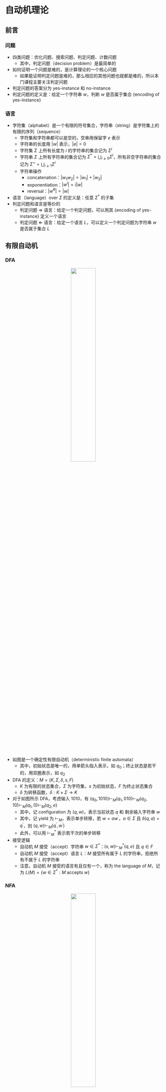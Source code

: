 # 自动机理论

## 前言

### 问题

- 四类问题：优化问题、搜索问题、判定问题、计数问题
    - 其中，判定问题（decision problem）是最简单的
- 如何证明一个问题是难的，是计算理论的一个核心问题
    - 如果能证明判定问题是难的，那么相应的其他问题也就都是难的，所以本门课程主要关注判定问题
- 判定问题的答案分为 yes-instance 和 no-instance
- 判定问题的定义是：给定一个字符串 $w$，判断 $w$ 是否属于集合 {encoding of yes-instance}

### 语言

- 字符集（alphabet）是一个有限的符号集合，字符串（string）是字符集上的有限的序列（sequence）
    - 字符集和字符串都可以是空的，空串用保留字 $e$ 表示
    - 字符串的长度用 $|w|$ 表示，$|e|=0$
    - 字符集 $\Sigma$ 上所有长度为 $i$ 的字符串的集合记为 $\Sigma ^ i$
    - 字符串 $\Sigma$ 上所有字符串的集合记为 $\Sigma ^ * = \bigcup _ {i\geq 0} \Sigma ^ i$，所有非空字符串的集合记为 $\Sigma ^ + = \bigcup _ {i\geq 1} \Sigma ^ i$
    - 字符串操作
        - concatenation：$|w _ 1 w _ 2| = |w _ 1| + |w _ 2|$
        - exponentiation：$|w ^ i| = i|w|$
        - reversal：$|w ^ R| = |w|$
- 语言（language）over $\Sigma$ 的定义是：任意 $\Sigma ^ *$ 的子集
- 判定问题和语言是等价的
    - 判定问题 $\Rightarrow$ 语言：给定一个判定问题，可以用其 {encoding of yes-instance} 定义一个语言
    - 判定问题 $\Leftarrow$ 语言：给定一个语言 $L$，可以定义一个判定问题为字符串 $w$ 是否属于集合 $L$

## 有限自动机

### DFA

<div style="text-align: center;">
<img src="/assets/images/cs/toc/dfa.png" style="width: 40%;">
</div>

- 如图是一个确定性有限自动机（deterministic finite automata）
    - 其中，初始状态是唯一的，用单箭头指入表示，如 $q_0$；终止状态是若干的，用双圈表示，如 $q_2$
- DFA 的定义：$M = (K, \Sigma, \delta, s, F)$
    - $K$ 为有限的状态集合，$\Sigma$ 为字符集，$s$ 为初始状态，$F$ 为终止状态集合
    - $\delta$ 为转移函数，$\delta: K \times \Sigma \to K$
- 对于如图所示 DFA，考虑输入 $1010$，有 $(q _ 0, 1010) \vdash _ M (q _ 1, 010) \vdash _ M (q _ 2, 10) \vdash _ M (q _ 1, 0) \vdash _ M (q _ 2, e)$
    - 其中，记 configuration 为 $(q, w)$，表示当前状态 $q$ 和 剩余输入字符串 $w$
    - 其中，记 yield 为 $\vdash _ M$，表示单步转移，若 $w = aw ^ {\prime}$，$a \in \Sigma$ 且 $\delta(q, a)=q ^ {\prime}$，则 $(q, w) \vdash _ M (q ^ {\prime}, w ^ {\prime})$
    - 此外，可以用 $\vdash _ M ^ *$ 表示若干次的单步转移
- 接受逻辑
    - 自动机 $M$ 接受（accept）字符串 $w \in \Sigma ^ *$：$(s, w) \vdash _ M ^ * (q, e)$ 且 $q \in F$
    - 自动机 $M$ 接受（accept）语言 $L$：$M$ 接受所有属于 $L$ 的字符串，拒绝所有不属于 $L$ 的字符串
    - 注意，自动机 $M$ 接受的语言有且仅有一个，称为 the language of $M$，记为 $L(M) = \lbrace w \in \Sigma ^ *: M \; \text{accepts} \; w \rbrace$

### NFA

<div style="text-align: center;">
<img src="/assets/images/cs/toc/nfa.png" style="width: 40%;">
</div>

- 如图是一个非确定性有限自动机（non-deterministic finite automata），其与 DFA 的区别在于：
    - 一个状态在同一条件下可以有多种转移方案
    - 可以存在不消耗输入字符串的转移，即 $e$-transition
- NFA 的定义：$M = (K, \Sigma, \Delta, s, F)$
    - 其与 DFA 的区别在于转移方程不用函数描述，而是用更一般的关系（relation）描述
    - $\Delta$ 为转移关系，$\Delta \sube K \times (\Sigma \cup \lbrace e \rbrace) \times K$
- 接受逻辑与 DFA 同理
    - 注意，对于一个输入，NFA 可能存在多种路线，但只要其中一条路线被接受，就认为 NFA 接受该输入
    - 理解一：并行计算，出现多种转移方案时拷贝进程，只要其中一条进程走通，则程序走通
    - 理解二：NFA always makes the right guess
- 对于上图所示 NFA，考虑输入 $abb$，转移过程可以用树状的图来描述，如下图所示

<div style="text-align: center;">
<img src="/assets/images/cs/toc/nfa_tree.png" style="width: 40%;">
</div>

- DFA 和 NFA 是等价的
    - 对于任意 DFA $M$，存在 NFA $M ^ {\prime}$，使得 $L(M)=L(M ^ {\prime})$
    - 对于任意 NFA $M$，存在 DFA $M ^ {\prime}$，使得 $L(M)=L(M ^ {\prime})$
- 证明两者可以相互转化
    - DFA 转化为 NFA 是显然的，DFA 可以直接视作一个特殊的 NFA
    - NFA 转化为 DFA 的思路是：用 DFA 去模拟 NFA 的 tree-like 转移过程，将树的同一层状态整体视作 DFA 的一个状态
- NFA $M=(K, \Sigma, \Delta, s, F)$ 转化为 DFA $M ^ {\prime} = (K ^ {\prime} , \Sigma, \delta, s ^ {\prime} , F ^ {\prime})$
    - $K ^ {\prime} = 2 ^ K = \lbrace Q: Q \sube K \rbrace$
    - $F ^ {\prime} = \lbrace Q \sube K ^ {\prime} : Q \cap F \neq \varnothing \rbrace$
    - $s ^ {\prime} = E(s)$，其中 $E(s)=\lbrace p \in K: (s, e) \vdash _ M (p, e) \rbrace$ 表示 $s$ 通过 $e$-transition 可达的状态集合
    - $\forall Q \in K ^ {\prime}$，$\forall a \in \Sigma$，有 $\delta(Q, a) = \bigcup _ {q \in Q} \bigcup _ {p: (q, a, p)\in \Delta} E(p)$
- 严格证明两者是等价的
    - claim：$\forall p, q \in K$，$\forall w \in \Sigma ^ *$，有 $(p, w) \vdash _ M ^ * (q, e) \Leftrightarrow (E(p), w) \vdash _ {M ^ {\prime}} ^ * (Q, e) \;\text{for some}\; Q \ni q$
    - 先对 $|w|$ 使用数学归纳法证明 claim，再根据自动机接受字符串的定义得证
- 下图给出一个 NFA 转化为 DFA 的例子，注意到转化而来的 DFA 下半部分是冗余的，可以舍去
    - 手搓策略：先确定 $s ^ {\prime}$，再从 $s ^ {\prime}$ 出发进行确定性转移，逐步扩展出整个 DFA，这样就不会列出冗余

<div style="text-align: center;">
<img src="/assets/images/cs/toc/nfa2dfa.png" style="width: 60%;">
</div>

## 正则

### 正则语言

- 正则（regular）语言的定义是：能够被某一有限自动机接受的语言
- 正则语言对于下列运算是封闭的，即正则语言的运算结果仍然是正则语言
    - union：$A \cup B = \lbrace w: w\in A \;\text{or}\; w\in B \rbrace$
    - concatenation：$A \circ B = \lbrace ab: a\in A \;\text{and}\; b\in B \rbrace$
    - star：$A ^ * = \lbrace w _ 1 w _ 2 \cdots w _ k : k \geq 0 \;\text{and each}\; w _ i \in A \rbrace$
- 证明正则运算的封闭性
    - union 的思路是并行化，做笛卡尔积
        - $K = K _ A \times K _ B$，$s = (s _ A, s _ B)$，$F = \lbrace (q _ A, q _ B): q _ A \in F _ A \;\text{or}\; q _ B \in F _ B \rbrace$
        - $\forall q _ A \in K _ A$，$\forall q _ B \in K _ B$，$\forall a \in \Sigma$，有 $\delta ((q _ A, q _ B), a) = (\delta (q _ A, a), \delta (q _ B, a))$
    - concatenation 的思路是串行化，用 NFA 的方式来做连接
        - $K = K _ A \cup K _ B$，$s = s _ A$，$F = F _ B$
        - $\Delta = \Delta _ A \cup \Delta _ B \cup \lbrace (q,e,s _ B): q\in F _ A \rbrace$
    - star 的思路是循环自身，将终止状态通过 $e$-transition 连接到初始状态，并考虑空串这一特殊情况，如下图所示
        - $K = K _ A \cup \lbrace s \rbrace$，$F = F _ A \cup \lbrace s \rbrace$
        - $\Delta = \Delta _ A \cup \lbrace (s,e,s _ A) \rbrace \cup \lbrace (q,e,s _ A): q\in K _ A \rbrace$

<div style="text-align: center;">
<img src="/assets/images/cs/toc/regular_star.png" style="width: 35%;">
</div>

### 正则表达式

- 正则表达式由以下规则定义：
    - $\varnothing$ 是一个正则表达式，其对应的语言是 $L(\varnothing) = \varnothing$
    - $a\in \Sigma$ 是一个正则表达式，其对应的语言是 $L(a) = \lbrace a \rbrace$
    - 正则表达式对于下列运算是封闭的，且运算优先级为 $\* > \circ > \cup$
        - union：$R _ 1 \cup R _ 2$ 是一个正则表达式，$L(R _ 1 \cup R _ 2) = L(R _ 1) \cup L(R _ 2)$
        - concatenation：$R _ 1 R _ 2$ 是一个正则表达式，$L(R _ 1 R _ 2) = L(R _ 1) \circ L(R _ 2)$
        - star：$R ^ \*$ 是一个正则表达式，$L(R ^ \*) = (L(R)) ^ \*$
- 正则表达式能够描述语言，这是很自然的
    - 例如正则表达式 $\varnothing ^ \*$ 描述语言 $\lbrace e \rbrace$
    - 例如正则表达式 $a (a\cup b) ^ \* b$ 描述语言 $\lbrace w\in \lbrace a\cup b \rbrace ^ \* : w \;\text{starts with}\; a \;\text{and ends with}\; b \rbrace$
- 一个语言是正则语言，等价于其能够被某个正则表达式描述
    - 思路：证明正则表达式与 NFA 的等价性，从而由正则语言的定义得证
- 证明正则表达式与 NFA 的等价性
    - 由正则表达式构建 NFA 是简单的
    - 由 NFA 导出正则表达式的思路是：先简化 NFA，再逐步删除中间状态
- 考虑简化 NFA 以满足以下两个条件，具体方法为改用新的初始 / 终止状态并通过 e-transition 连接
    - 初始状态没有入边
    - 终止状态是唯一的，且没有出边

<div style="text-align: center;">
<img src="/assets/images/cs/toc/nfa2re_simplify.png" style="width: 40%;">
</div>

- 考虑删除中间状态，反复使用下图所示方法，不断删除中间状态，直至 NFA 仅由简化的初始状态和终止状态组成，此时转移条件即为导出的正则表达式

<div style="text-align: center;">
<img src="/assets/images/cs/toc/nfa2re_eliminate.png" style="width: 45%;">
</div>

- 严格证明由 NFA 导出正则表达式
    - 有 NFA $M=(K, \Sigma, \Delta, s, F)$，其中：
        - $K = \lbrace q _ 1, q _ 2, \cdots, q _ n \rbrace$，$s = q _ {n-1}$，$F = \lbrace q _ n \rbrace$
        - $(p, a, q _ {n-1}) \notin \Delta$，$\forall p\in K$，$\forall a\in \Sigma$
        - $(q _ n, a, p) \notin \Delta$，$\forall p\in K$，$\forall a\in \Sigma$
    - 动态规划
        - 对于 $i, j \in [1,n]$ 以及 $k\in [0,n]$，定义正则表达式 $R _ {ij} ^ k$ 满足 $L _ {ij} ^ k = \lbrace w\in \Sigma ^ \* : w \;\text{drives}\; M \;\text{from}\; q _ i \;\text{to}\; q _ j \;\text{with no intermediate state having index}\; > k \rbrace$
        - 目标：求解 $R _ {(n-1)n} ^ {n-2}$，注意到预先完成简化的 NFA 的初始 / 终止状态均不会成为中间状态
        - 已知：可直接写出正则表达式 $R _ {ij} ^ 0$，分 $i=j$ 和 $i\not =j$ 两种情况
        - 递推：由 $R _ {ij} ^ {k-1}$ 推出 $R _ {ij} ^ k$，分为是否经过 $q _ k$ 两种情况，则 $R _ {ij} ^ k = R _ {ij} ^ {k-1} \cup R _ {ik} ^ {k-1} (R _ {kk} ^ {k-1}) ^ {\*} R _ {kj} ^ {k-1}$
- 下图给出一个由 NFA 导出正则表达式的例子，注意该 NFA 已经预先完成简化

<div style="text-align: center;">
<img src="/assets/images/cs/toc/nfa2re.png" style="width: 65%;">
</div>

### Pumping Theorem

- 设 $L$ 为正则语言，则存在整数 $p \geq 1$（称为 pumping length），使得所有 $|w| \geq p$ 的字符串 $w\in L$ 均可被拆分成三部分 $w=xyz$，且满足：
    - $\forall i\geq 0$，$xy ^ i z \in L$
    - $|y| > 0$
    - $|xy| \leq p$
- 理解 pumping theorem：
    - 对于有限正则语言 $L$，直接取 $p = \max _ {w\in L} |w| + 1$ 即可
    - 对于无限正则语言 $L$，其中充分长的字符串在被相应有限自动机接受的过程中一定存在环
        - 严格证明，考虑 $L$ 对应的 NFA $M$，取 $p=|K|$，长度不小于 $p$ 的字符串一定会经过重复状态（成环），取这个环作为 $y$ 即可
    - pumping theorem 是正则语言的必要条件
- 判定一个语言不是正则的
    - 思路一：反证法，使用 pumping theorem 找矛盾
    - 思路二：反证法，使用 $\cup, \circ, \*, \cap, \neg$ 的运算封闭性找矛盾
    - 例如 $L _ 1 =\lbrace 0 ^ n 1 ^ n : n\geq 0 \rbrace$ 不是正则语言，取 $0 ^ p 1 ^ p \in L$ 即可导出矛盾
    - 例如 $L _ 2=\lbrace w\in \lbrace 0, 1 \rbrace ^ {\*} : w \;\text{has equal number of}\; 0 \;\text{'s and}\; 1 \;\text{'s} \rbrace$ 不是正则语言，否则根据封闭性 $L _ 1 \cap L _ 2 = L _ 1$ 也是正则语言，导出矛盾